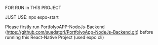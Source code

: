 FOR RUN in THİS PROJECT

JUST USE: npx expo-start

Please firstly run PortfolyoAPP-NodeJs-Backend (https://github.com/suedatgrl/PortfolyoApp-NodeJs-Backend.git) before running this React-Native Project (used expo cli)
